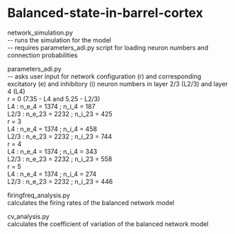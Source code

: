 # Balanced-state-in-barrel-cortex

network_simulation.py  
                      -- runs the simulation for the model  
                      -- requires parameters_adi.py script for loading neuron numbers and connection probabilities  

parameters_adi.py  
                      -- asks user input for network configuration (r) and corresponding excitatory (e) and inhibitory (i) neuron numbers in layer 2/3 (L2/3) and layer 4 (L4)   
                            r = 0 (7.35 - L4 and 5.25 - L2/3)  
                                  L4   : n_e_4 = 1374 ; n_i_4 = 187  
                                  L2/3 : n_e_23 = 2232 ; n_i_23 = 425     
                            r = 3  
                                  L4   : n_e_4 = 1374 ; n_i_4 = 458  
                                  L2/3 : n_e_23 = 2232 ; n_i_23 = 744  
                            r = 4  
                                  L4   : n_e_4 = 1374 ; n_i_4 = 343  
                                  L2/3 : n_e_23 = 2232 ; n_i_23 = 558  
                            r = 5  
                                  L4   : n_e_4 = 1374 ; n_i_4 = 274  
                                  L2/3 : n_e_23 = 2232 ; n_i_23 = 446  
                                  
  firingfreq_analysis.py  
  calculates the firing rates of the balanced network model  
    
  cv_analysis.py  
  calculates the coefficient of variation of the balanced network model  
